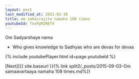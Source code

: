 ```yaml
---
layout: post
last_modified_at: 2021-03-30
title: om sahasrajite namaha 108 times
youtubeId: fnxPpM2RET4
---
```

 
 
Om Sadyarshaye nama 
 
 -  Who gives knowledge to Sadhyas who are devas for devas 
 
  
 
  
 
 
 
 
 
 


{% include youtubePlayer.html id=page.youtubeId %}
 
[Next]({{ site.baseurl }}{% link  split2/_posts/2015-09-03-Om samaavartaaya namaha 108 times.md%})
 
